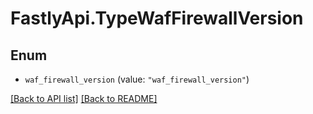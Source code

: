 # FastlyApi.TypeWafFirewallVersion

## Enum


* `waf_firewall_version` (value: `"waf_firewall_version"`)



[[Back to API list]](../../README.md#endpoints) [[Back to README]](../../README.md)
